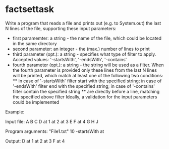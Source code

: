 # factsettask


Write a program that reads a file and prints out (e.g. to System.out) the last N lines of the file, supporting these input parameters:
* first paramemter: a string - the name of the file, which could be located in the same directory
* second parameter: an integer - the (max.) number of lines to print
* third parameter (opt.): a string - specifies what type of filter to apply. Accepted values: '-startsWith', '-endsWith', '-contains'
* fourth parameter (opt.): a string - the string will be used as a filter. When the fourth parameter is provided only these lines from the last N lines will be printed, which match at least one of the following two conditions:
** in case of '-startsWith' filter start with the specified string; in case of '-endsWith' filter end with the specified string; in case of '-contains' filter contain the specified string
** are directly before a line, matching the specified above filter
Ideally, a validation for the input parameters could be implemented

Example:

Input file:
A
B
C
D
at 1
at 2
at 3
E
F
at 4
G
H
J

Program arguments:
"File1.txt" 10 -startsWith at

Output:
D
at 1
at 2
at 3
F
at 4

